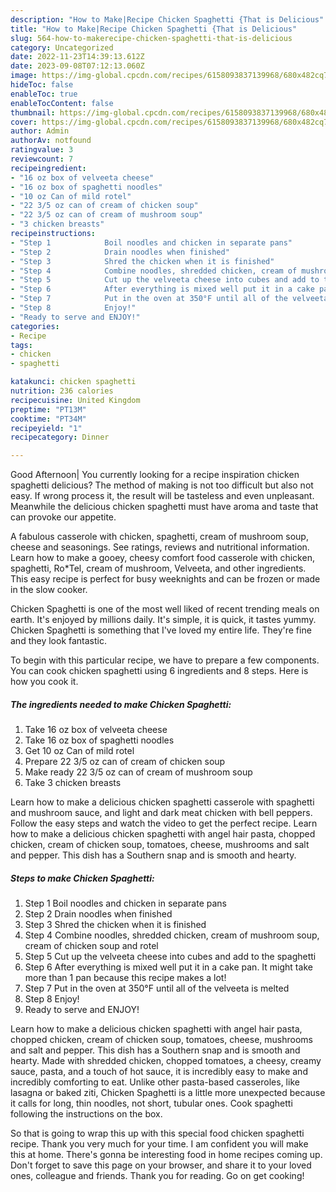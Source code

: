 ```yaml
---
description: "How to Make|Recipe Chicken Spaghetti {That is Delicious"
title: "How to Make|Recipe Chicken Spaghetti {That is Delicious"
slug: 564-how-to-makerecipe-chicken-spaghetti-that-is-delicious
category: Uncategorized
date: 2022-11-23T14:39:13.612Z
date: 2023-09-08T07:12:13.060Z
image: https://img-global.cpcdn.com/recipes/6158093837139968/680x482cq70/chicken-spaghetti-recipe-main-photo.jpg
hideToc: false
enableToc: true
enableTocContent: false
thumbnail: https://img-global.cpcdn.com/recipes/6158093837139968/680x482cq70/chicken-spaghetti-recipe-main-photo.jpg
cover: https://img-global.cpcdn.com/recipes/6158093837139968/680x482cq70/chicken-spaghetti-recipe-main-photo.jpg
author: Admin
authorAv: notfound
ratingvalue: 3
reviewcount: 7
recipeingredient:
- "16 oz box of velveeta cheese"
- "16 oz box of spaghetti noodles"
- "10 oz Can of mild rotel"
- "22 3/5 oz can of cream of chicken soup"
- "22 3/5 oz can of cream of mushroom soup"
- "3 chicken breasts"
recipeinstructions:
- "Step 1            Boil noodles and chicken in separate pans"
- "Step 2            Drain noodles when finished"
- "Step 3            Shred the chicken when it is finished"
- "Step 4            Combine noodles, shredded chicken, cream of mushroom soup, cream of chicken soup and rotel"
- "Step 5            Cut up the velveeta cheese into cubes and add to the spaghetti"
- "Step 6            After everything is mixed well put it in a cake pan. It might take more than 1 pan because this recipe makes a lot!"
- "Step 7            Put in the oven at 350°F until all of the velveeta is melted"
- "Step 8            Enjoy!"
- "Ready to serve and ENJOY!"
categories:
- Recipe
tags:
- chicken
- spaghetti

katakunci: chicken spaghetti 
nutrition: 236 calories
recipecuisine: United Kingdom
preptime: "PT13M"
cooktime: "PT34M"
recipeyield: "1"
recipecategory: Dinner

---
```



Good Afternoon| You currently looking for a recipe inspiration chicken spaghetti delicious? The method of making is not too difficult but also not easy. If wrong process it, the result will be tasteless and even unpleasant. Meanwhile the delicious chicken spaghetti must have aroma and taste that can provoke our appetite.





A fabulous casserole with chicken, spaghetti, cream of mushroom soup, cheese and seasonings. See ratings, reviews and nutritional information. Learn how to make a gooey, cheesy comfort food casserole with chicken, spaghetti, Ro*Tel, cream of mushroom, Velveeta, and other ingredients. This easy recipe is perfect for busy weeknights and can be frozen or made in the slow cooker.

Chicken Spaghetti is one of the most well liked of recent trending meals on earth. It's enjoyed by millions daily. It's simple, it is quick, it tastes yummy. Chicken Spaghetti is something that I've loved my entire life. They're fine and they look fantastic.


To begin with this particular recipe, we have to prepare a few components. You can cook chicken spaghetti using 6 ingredients and 8 steps. Here is how you cook it.

<!--inarticleads1-->

##### The ingredients needed to make Chicken Spaghetti:

1. Take 16 oz box of velveeta cheese
1. Take 16 oz box of spaghetti noodles
1. Get 10 oz Can of mild rotel
1. Prepare 22 3/5 oz can of cream of chicken soup
1. Make ready 22 3/5 oz can of cream of mushroom soup
1. Take 3 chicken breasts


Learn how to make a delicious chicken spaghetti casserole with spaghetti and mushroom sauce, and light and dark meat chicken with bell peppers. Follow the easy steps and watch the video to get the perfect recipe. Learn how to make a delicious chicken spaghetti with angel hair pasta, chopped chicken, cream of chicken soup, tomatoes, cheese, mushrooms and salt and pepper. This dish has a Southern snap and is smooth and hearty. 

<!--inarticleads2-->

##### Steps to make Chicken Spaghetti:

1. Step 1            Boil noodles and chicken in separate pans
1. Step 2            Drain noodles when finished
1. Step 3            Shred the chicken when it is finished
1. Step 4            Combine noodles, shredded chicken, cream of mushroom soup, cream of chicken soup and rotel
1. Step 5            Cut up the velveeta cheese into cubes and add to the spaghetti
1. Step 6            After everything is mixed well put it in a cake pan. It might take more than 1 pan because this recipe makes a lot!
1. Step 7            Put in the oven at 350°F until all of the velveeta is melted
1. Step 8            Enjoy!
1. Ready to serve and ENJOY!

Learn how to make a delicious chicken spaghetti with angel hair pasta, chopped chicken, cream of chicken soup, tomatoes, cheese, mushrooms and salt and pepper. This dish has a Southern snap and is smooth and hearty. Made with shredded chicken, chopped tomatoes, a cheesy, creamy sauce, pasta, and a touch of hot sauce, it is incredibly easy to make and incredibly comforting to eat. Unlike other pasta-based casseroles, like lasagna or baked ziti, Chicken Spaghetti is a little more unexpected because it calls for long, thin noodles, not short, tubular ones. Cook spaghetti following the instructions on the box. 

So that is going to wrap this up with this special food chicken spaghetti recipe. Thank you very much for your time. I am confident you will make this at home. There's gonna be interesting food in home recipes coming up. Don't forget to save this page on your browser, and share it to your loved ones, colleague and friends. Thank you for reading. Go on get cooking!
